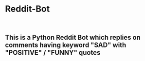 <h1>Reddit-Bot</h1><br>
<h2>This is a Python Reddit Bot which replies on comments having keyword "SAD" with "POSITIVE" / "FUNNY" quotes</h2>




